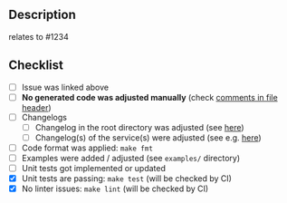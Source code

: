 ## Description

<!-- **Please link some issue here describing what you are trying to achieve.**

In case there is no issue present for your PR, please consider creating one.
At least please give us some description what you are trying to achieve and why your change is needed. -->

relates to #1234

## Checklist

- [ ] Issue was linked above
- [ ] **No generated code was adjusted manually** (check [comments in file header](https://github.com/stackitcloud/stackit-sdk-go/blob/783b7fa78e41d072a3ff08e246a13f1bef5aa764/services/dns/api_default.go#L9))
- [ ] Changelogs
    - [ ] Changelog in the root directory was adjusted (see [here](https://github.com/stackitcloud/stackit-sdk-go/blob/f1e375a38064f798821d22a951bc74ca8a9c8845/CHANGELOG.md))
    - [ ] Changelog(s) of the service(s) were adjusted (see e.g. [here](https://github.com/stackitcloud/stackit-sdk-go/blob/f1e375a38064f798821d22a951bc74ca8a9c8845/services/dns/CHANGELOG.md))
- [ ] Code format was applied: `make fmt`
- [ ] Examples were added / adjusted (see `examples/` directory)
- [ ] Unit tests got implemented or updated
- [x] Unit tests are passing: `make test` (will be checked by CI)
- [x] No linter issues: `make lint` (will be checked by CI)  
